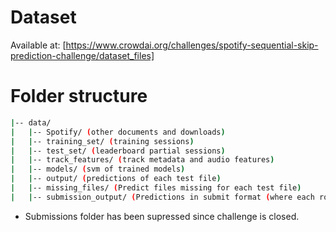 # Dataset
Available at: [https://www.crowdai.org/challenges/spotify-sequential-skip-prediction-challenge/dataset_files]

# Folder structure
```bash
|-- data/
|   |-- Spotify/ (other documents and downloads)
|   |-- training_set/ (training sessions)
|   |-- test_set/ (leaderboard partial sessions)
|   |-- track_features/ (track metadata and audio features)
|   |-- models/ (svm of trained models)
|   |-- output/ (predictions of each test file)
|   |-- missing_files/ (Predict files missing for each test file)
|   |-- submission_output/ (Predictions in submit format (where each row is an session and 1 means will skip the music))

```
* Submissions folder has been supressed since challenge is closed.
